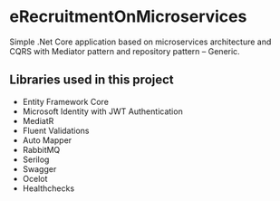 # eRecruitmentOnMicroservices
Simple .Net Core application based on microservices architecture and CQRS with Mediator pattern and repository pattern – Generic.
## Libraries used in this project
* Entity Framework Core
* Microsoft Identity with JWT Authentication
* MediatR
* Fluent Validations
* Auto Mapper
* RabbitMQ
* Serilog
* Swagger
* Ocelot
* Healthchecks

